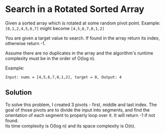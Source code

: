 # Search in a Rotated Sorted Array

Given a sorted array which is rotated at some random pivot point.
Example: `[0,1,2,4,5,6,7]` might become `[4,5,6,7,0,1,2]` 

You are given a target value to search. If found in the array return its index, otherwise return -1.

Assume there are no duplicates in the array and the algorithm's runtime complexity must be in the order of O(log n).

Example:
```
Input: nums = [4,5,6,7,0,1,2], target = 0, Output: 4
```

## Solution

To solve this problem, I created 3 pivots - first, middle and last index. The goal of those pivots are to divide the 
input into segments, and find the orientation of each segment to properly loop over it. It will return -1 if not found.
<br>
Its time complexity is O(log n) and its space complexity is O(n).
